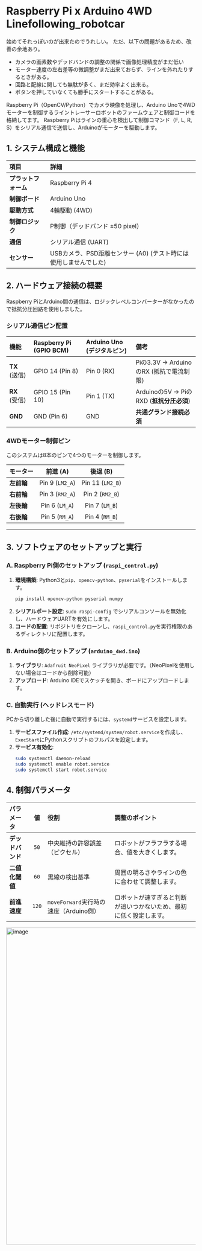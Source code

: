 # Raspberry Pi x Arduino 4WD Linefollowing_robotcar
始めてそれっぽいのが出来たのでうれしい。
ただ、以下の問題があるため、改善の余地あり。
* カメラの画素数やデッドバンドの調整の関係で画像処理精度がまだ低い
* モーター速度の左右差等の微調整がまだ出来ておらず、ラインを外れたりするときがある。
* 回路と配線に関しても無駄が多く、まだ効率よく出来る。
* ボタンを押していなくても勝手にスタートすることがある。

Raspberry Pi（OpenCV/Python）でカメラ映像を処理し、Arduino Unoで4WDモーターを制御するライントレーサーロボットのファームウェアと制御コードを格納してます。
Raspberry Piはラインの重心を検出して制御コマンド（F, L, R, S）をシリアル通信で送信し、Arduinoがモーターを駆動します。

## 1. システム構成と機能

| 項目 | 詳細 |
| :--- | :--- |
| **プラットフォーム** | Raspberry Pi 4|
| **制御ボード** | Arduino Uno |
| **駆動方式** | 4輪駆動 (4WD) |
| **制御ロジック** | P制御（デッドバンド ±50 pixel） |
| **通信** | シリアル通信 (UART) |
| **センサー** | USBカメラ、PSD距離センサー (A0) (テスト時には使用しませんでした)|

## 2. ハードウェア接続の概要

Raspberry PiとArduino間の通信は、ロジックレベルコンバーターがなかったので抵抗分圧回路を使用しました。

### シリアル通信ピン配置

| 機能 | Raspberry Pi (GPIO BCM) | Arduino Uno (デジタルピン) | 備考 |
| :--- | :--- | :--- | :--- |
| **TX** (送信) | GPIO 14 (Pin 8) | Pin 0 (RX) | Piの3.3V → ArduinoのRX (抵抗で電流制限) |
| **RX** (受信) | GPIO 15 (Pin 10) | Pin 1 (TX) | Arduinoの5V → PiのRXD (**抵抗分圧必須**) |
| **GND** | GND (Pin 6) | GND | **共通グランド接続必須** |

### 4WDモーター制御ピン

このシステムは8本のピンで4つのモーターを制御します。

| モーター | 前進 (A) | 後退 (B) |
| :--- | :---: | :---: |
| **左前輪** | Pin 9 (`LM2_A`) | Pin 11 (`LM2_B`) |
| **右前輪** | Pin 3 (`RM2_A`) | Pin 2 (`RM2_B`) |
| **左後輪** | Pin 6 (`LM_A`) | Pin 7 (`LM_B`) |
| **右後輪** | Pin 5 (`RM_A`) | Pin 4 (`RM_B`) |

---

## 3. ソフトウェアのセットアップと実行

### A. Raspberry Pi側のセットアップ (`raspi_control.py`)

1.  **環境構築**: Python3と`pip`、`opencv-python`、`pyserial`をインストールします。
    ```bash
    pip install opencv-python pyserial numpy
    ```
2.  **シリアルポート設定**: `sudo raspi-config` でシリアルコンソールを無効化し、ハードウェアUARTを有効にします。
3.  **コードの配置**: リポジトリをクローンし、`raspi_control.py`を実行権限のあるディレクトリに配置します。

### B. Arduino側のセットアップ (`arduino_4wd.ino`)

1.  **ライブラリ**: `Adafruit NeoPixel` ライブラリが必要です。（NeoPixelを使用しない場合はコードから削除可能）
2.  **アップロード**: Arduino IDEでスケッチを開き、ボードにアップロードします。

### C. 自動実行 (ヘッドレスモード)

PCから切り離した後に自動で実行するには、`systemd`サービスを設定します。

1.  **サービスファイル作成**: `/etc/systemd/system/robot.service`を作成し、`ExecStart`にPythonスクリプトのフルパスを設定します。
2.  **サービス有効化**:
    ```bash
    sudo systemctl daemon-reload
    sudo systemctl enable robot.service
    sudo systemctl start robot.service
    ```

## 4. 制御パラメータ

| パラメータ | 値 | 役割 | 調整のポイント |
| :--- | :---: | :--- | :--- |
| **デッドバンド** | `50` | 中央維持の許容誤差（ピクセル） | ロボットがフラフラする場合、値を大きくします。 |
| **二値化閾値** | `60` | 黒線の検出基準 | 周囲の明るさやラインの色に合わせて調整します。 |
| **前進速度** | `120` | `moveForward`実行時の速度（Arduino側） | ロボットが速すぎると判断が追いつかないため、最初に低く設定します。 |
<img width="983" height="840" alt="image" src="https://github.com/user-attachments/assets/4997f662-c3a2-4bf2-8101-adbbb86b67b5" />

